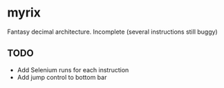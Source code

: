 # myrix
Fantasy decimal architecture. Incomplete (several instructions still buggy)

## TODO
- Add Selenium runs for each instruction
- Add jump control to bottom bar
